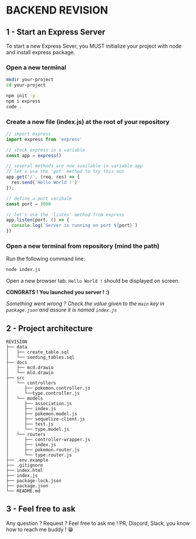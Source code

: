 # BACKEND REVISION

## 1 - Start an Express Server

To start a new Express Sever, you MUST initialize your project with node and install express package.

### Open a new terminal

```bash
mkdir your-project
cd your-project

npm init -y
npm i express
code .
```

### Create a new file (index.js) at the root of your repository

```js
// import express
import express from 'express'

// stock express in a variable
const app = express()

// several methods are now available in variable app
// let's use the 'get' method to try this out
app.get('/', (req, res) => {
  res.send('Hello World !')
});

// define a port varibale
const port = 3000

// let's use the 'listen' method from express
app.listen(port, () => {
  console.log(`Server is running on port ${port}`)
})
```

### Open a new terminal from repository (mind the path)

Run the following command line:

```bash
node index.js
```

Open a new browser tab. `Hello World !` should be displayed on screen.

**CONGRATS ! You launched you server ! :)**

*Something went wrong ? Check the value given to the `main` key in `package.json` and assure it is named `index.js`*

## 2 - Project architecture

```text
REVISION
├── data
│   ├── create_table.sql
│   └── seeding_tables.sql
├── docs
│   ├── mcd.drawio
│   └── mld.drawio
├── src
│   └── controllers
│      ├── pokemon.controller.js
│      └──type.controller.js
│   └── models
│      ├── association.js
│      ├── index.js
│      ├── pokemon.model.js
│      ├── sequelize-client.js
│      ├── test.js
│      └── type.model.js
│   └── routers
│      ├── controller-wrapper.js
│      ├── index.js
│      ├── pokemon.router.js
│      └── type.router.js
├── .env.example
├── .gitignore
├── index.html
├── index.js
├── package-lock.json
├── package.json
└── README.md
```

## 3 - Feel free to ask

Any question ? Request ? Feel free to ask me ! PR, Discord, Slack, you know how to reach me buddy ! 😁
